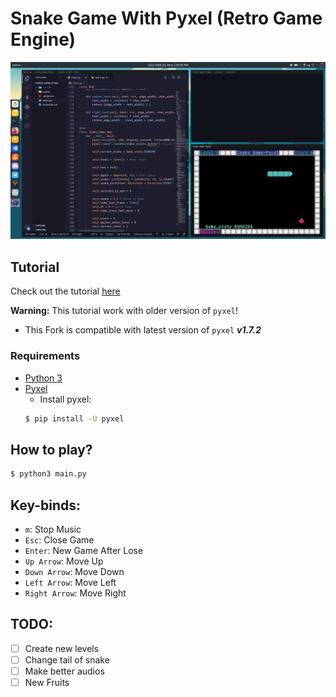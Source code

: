 # Snake Game With **Pyxel** (Retro Game Engine)

![image](https://github.com/mehrdad-mixtape/Snake_Game_Pyxel/blob/master/index.png)


## Tutorial
Check out the tutorial [here](https://youtu.be/Qg16VhEo2Qs)

**Warning:** This tutorial work with older version of `pyxel`!
- This Fork is compatible with latest version of `pyxel` ***v1.7.2***

### Requirements
* [Python 3](https://www.python.org)
* [Pyxel](https://github.com/kitao/pyxel)
    - Install pyxel:
    ```bash
    $ pip install -U pyxel
    ``` 

## How to play?
```bash
$ python3 main.py
```
## Key-binds:
- `m`: Stop Music
- `Esc`: Close Game
- `Enter`: New Game After Lose
- `Up Arrow`: Move Up
- `Down Arrow`: Move Down
- `Left Arrow`: Move Left
- `Right Arrow`: Move Right

## TODO:
- [ ] Create new levels
- [ ] Change tail of snake
- [ ] Make better audios
- [ ] New Fruits